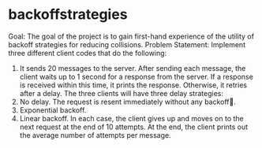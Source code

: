 # backoffstrategies
Goal:
The goal of the project is to gain first-hand experience of the utility of backoff strategies for reducing collisions.
Problem Statement: 
Implement three different client codes that do the following:
1. It sends 20 messages to the server. After sending each message, the client waits up to 1 second for a response from the server. If a response is received within this time, it prints the response. Otherwise, it retries after a delay. The three clients will have three delay strategies:
1. No delay. The request is resent immediately without any backoff.
2. Exponential backoff.
3. Linear backoff.
In each case, the client gives up and moves on to the next request at the end of 10 attempts. At the end, the client prints out the average number of attempts per message.
